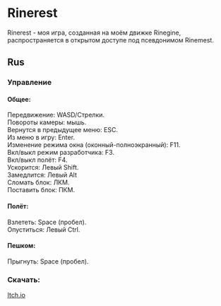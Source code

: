 # Rinerest
Rinerest - моя игра, созданная на моём движке Rinegine, распространяется  в открытом доступе под псевдонимом Rinemest.
## Rus
### Управление

#### Общее:
Передвижение: WASD/Стрелки.\
Повороты камеры: мышь.\
Вернутся в предыдущее меню: ESC.\
Из меню в игру: Enter.\
Изменение режима окна (оконный-полноэкранный): F11.\
Вкл/выкл режим разработчика: F3.\
Вкл/выкл полёт: F4.\
Ускорится: Левый Shift.\
Замедлится: Левый Alt\
Сломать блок: ЛКМ.\
Поставить блок: ПКМ.

#### Полёт:
Взлететь: Space (пробел).\
Опуститься: Левый Ctrl.

#### Пешком:
Прыгнуть: Space (пробел).

### Скачать:
[Itch.io](https://rinemest.itch.io/rinerest)
